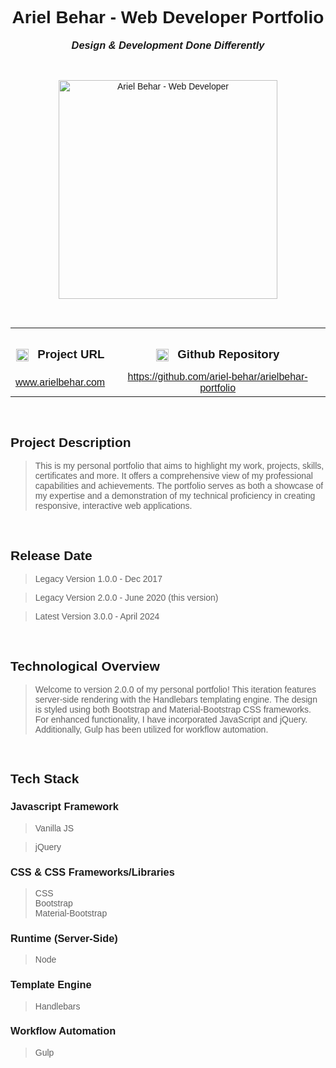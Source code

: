 <link rel="preconnect" href="https://fonts.googleapis.com">
<link rel="preconnect" href="https://fonts.gstatic.com" crossorigin>
<link href="https://fonts.googleapis.com/css2?family=Montserrat:ital,wght@0,100..900;1,100..900&display=swap" rel="stylesheet">

<div style='font-family: "Montserrat", sans-serif; font-optical-sizing: autoм font-weight: 400; font-style: normal;'>

<h1 align="center">Ariel Behar - Web Developer Portfolio</h1>
<h3 align="center" style="margin-top: 1px; text-align: center;" ><em>Design & Development Done Differently</em></h3>

<br />

<p align="center">
    <img style="height: 350px; width: auto" alt="Ariel Behar - Web Developer" src="https://github-repositories-images.s3.eu-central-1.amazonaws.com/portfolio.png">
</p>

<br />

<table align="center" style="width:100%;">
  <tr>
    <th align="center">
        <img align="center" alt="Link" style="height: 20px; width: auto; margin-right: 10px;" src="https://github-repositories-images.s3.eu-central-1.amazonaws.com/link.png">
        <h3 align="center" style="margin-bottom: 10px; display: inline-block;">Project URL</h3>
    </th>
    <th align="center">
        <img align="center" alt="Github" style="height: 20px; width: auto; margin-right: 10px;" src="https://github-repositories-images.s3.eu-central-1.amazonaws.com/github.png">
        <h3 align="center" style="margin-bottom: 10px; display: inline-block;">Github Repository</h3>
    </th>
  </tr>
  <tr>
    <td align="center">
        <a align="center" href="https://www.arielbehar.com/" target="_blank">www.arielbehar.com</a>
    </td>
    <td align="center">
        <a href="https://github.com/ariel-behar/portfolio-v3.0" target="_blank">https://github.com/ariel-behar/arielbehar-portfolio</a>
    </td>
  </tr>
</table>

<br />

<h2>Project Description</h2>

<blockquote>
This is my personal portfolio that aims to highlight my work, projects, skills, certificates and more. It offers a comprehensive view of my professional capabilities and achievements. The portfolio serves as both a showcase of my expertise and a demonstration of my technical proficiency in creating responsive, interactive web applications.
</blockquote>

<br />

<h2>Release Date</h2>

<blockquote>Legacy Version 1.0.0 - Dec 2017</blockquote>
<blockquote>Legacy Version 2.0.0 - June 2020 (this version)</blockquote>
<blockquote>Latest Version 3.0.0 - April 2024</blockquote>

<br />

<h2>Technological Overview</h2>

<blockquote>
Welcome to version 2.0.0 of my personal portfolio! This iteration features server-side rendering with the Handlebars templating engine. The design is styled using both Bootstrap and Material-Bootstrap CSS frameworks. For enhanced functionality, I have incorporated JavaScript and jQuery. Additionally, Gulp has been utilized for workflow automation.
</blockquote>

<br />

<h2>Tech Stack</h2>

<h3>Javascript Framework</h3> 

<blockquote>Vanilla JS</blockquote>
<blockquote>jQuery</blockquote>

<h3>CSS & CSS Frameworks/Libraries</h3>

<blockquote>
CSS
<br/>
Bootstrap
<br/>
Material-Bootstrap</blockquote>

<h3>Runtime (Server-Side)</h3>

<blockquote>Node</blockquote>

<h3>Template Engine</h3>

<blockquote>Handlebars</blockquote>

<h3>Workflow Automation</h3>

<blockquote>Gulp</blockquote>

<!-- <br /> -->
<!-- <h2>Specs</h2> -->